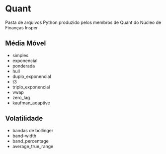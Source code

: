 # Quant
Pasta de arquivos Python produzido pelos membros de Quant do Núcleo de Finanças Insper

## Média Móvel

- simples
- exponencial
- ponderada
- hull
- duplo_exponencial
- t3
- triplo_exponencial
- vwap
- zero_lag
- kaufman_adaptive

## Volatilidade
- bandas de bollinger
- band-width
- band_percentage
- average_true_range

